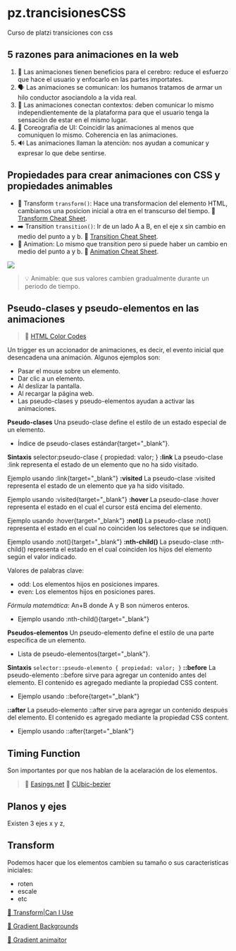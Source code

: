 # pz.trancisionesCSS
Curso de platzi transiciones con css 

## 5 razones para animaciones en la web

1. 🧠 Las animaciones tienen beneficios para el cerebro: reduce el esfuerzo que hace el usuario y enfocarlo en las partes importates.
2. 🗣️ Las animaciones se comunican: los humanos tratamos de armar un hilo conductor asociandolo a la vida real.
3. 📲 Las animaciones conectan contextos: deben comunicar lo mismo independientemente de la plataforma para que el usuario tenga la sensaciòn de estar en el mismo lugar.
4. 🕺 Coreografía de UI: Coincidir las animaciones al menos que comuniquen lo mismo. Coherencia en las animaciones.
5. 🔊 Las animaciones llaman la atenciòn: nos ayudan a comunicar y expresar lo que debe sentirse.

## Propiedades para crear animaciones con CSS y propiedades animables
* 🎁 Transform `transform()`: Hace una transformacion del elemento HTML, cambiamos una posicion inicial a otra en el transcurso del tiempo.
🔗 [Transform Cheat Sheet](https://static.platzi.com/media/public/uploads/transformaciones_en_2d_y_3d_d712736c-5368-4c9b-8827-331dc347d536.pdf).
* ➡️ Transition `transition()`: Ir de un lado A a B, en el eje x sin cambio en medio del punto a y b.
🔗 [Transition Cheat Sheet](https://static.platzi.com/media/public/uploads/transiciones_2093f06d-4937-4ba1-999d-73e1b9a56cca.pdf).
* 🤖 Animation: Lo mismo que transition pero si puede haber un cambio en medio del punto a y b.
🔗 [Animation Cheat Sheet](https://static.platzi.com/media/public/uploads/animaciones_5bda2325-fb2e-4060-9751-5863d226fcf1.pdf).

<img src="https://media.giphy.com/media/gCSOFQybTbM3pome6c/giphy.gif">

> 💡 Animable: que sus valores cambien gradualmente durante un periodo de tiempo.

## Pseudo-clases y pseudo-elementos en las animaciones

> 🚀 [HTML Color Codes](https://htmlcolorcodes.com/)

Un trigger es un accionador de animaciones, es decir, el evento inicial que desencadena una animación. Algunos ejemplos son:

* Pasar el mouse sobre un elemento.
* Dar clic a un elemento.
* Al deslizar la pantalla.
* Al recargar la página web.
* Las pseudo-clases y pseudo-elementos ayudan a activar las animaciones.

**Pseudo-clases**
Una pseudo-clase define el estilo de un estado especial de un elemento.

* Índice de pseudo-clases estándar{target="_blank"}.

**Sintaxis**
selector:pseudo-clase { propiedad: valor; }
**:link**
La pseudo-clase :link representa el estado de un elemento que no ha sido visitado.

Ejemplo usando :link{target="_blank"}
**:visited**
La pseudo-clase :visited representa el estado de un elemento que ya ha sido visitado.

Ejemplo usando :visited{target="_blank"}
**:hover**
La pseudo-clase :hover representa el estado en el cual el cursor está encima del elemento.

Ejemplo usando :hover{target="_blank"}
**:not()**
La pseudo-clase :not() representa el estado en el cual no coinciden los selectores que se indiquen.

Ejemplo usando :not(){target="_blank"}
**:nth-child()**
La pseudo-clase :nth-child() representa el estado en el cual coinciden los hijos del elemento según el valor indicado.

Valores de palabras clave:

* odd: Los elementos hijos en posiciones impares.
* even: Los elementos hijos en posiciones pares.

*Fórmula matemática:* An+B donde A y B son números enteros.

* Ejemplo usando :nth-child(){target="_blank"}

**Pseudos-elementos**
Un pseudo-elemento define el estilo de una parte específica de un elemento.

* Lista de pseudo-elementos{target="_blank"}.

**Sintaxis**
```selector::pseudo-elemento { propiedad: valor; }```
**::before**
La pseudo-elemento ::before sirve para agregar un contenido antes del elemento. El contenido es agregado mediante la propiedad CSS content.

* Ejemplo usando ::before{target="_blank"}

**::after**
La pseudo-elemento ::after sirve para agregar un contenido después del elemento. El contenido es agregado mediante la propiedad CSS content.

* Ejemplo usando ::after{target="_blank"}

## Timing Function

Son importantes por que nos hablan de la acelaración de los elementos.

> 🔗 [Easings.net](https://easings.net/)
> 🔗 [CUbic-bezier](https://cubic-bezier.com/#.17,.67,.83,.67)

## Planos y ejes

Existen 3 ejes x y z,

## Transform
Podemos hacer que los elementos cambien su tamaño o sus caracteristicas iniciales:
* roten
* escale
* etc


[🔗 Transform|Can I Use](https://caniuse.com/?search=transform)

[🔗 Gradient Backgrounds](https://cssgradient.io/gradient-backgrounds/)

[🔗 Gradient animaitor](https://www.gradient-animator.com/)
